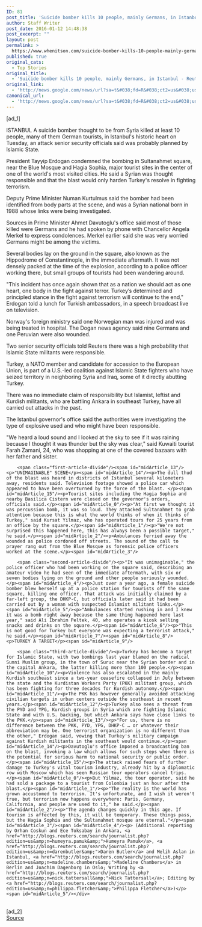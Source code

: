 ```yaml
---
ID: 81
post_title: 'Suicide bomber kills 10 people, mainly Germans, in Istanbul &#8211; Reuters'
author: Staff Writer
post_date: 2016-01-12 14:48:38
post_excerpt: ""
layout: post
permalink: >
  https://www.whenitson.com/suicide-bomber-kills-10-people-mainly-germans-in-istanbul-reuters/
published: true
original_cats:
  - Top Stories
original_title:
  - 'Suicide bomber kills 10 people, mainly Germans, in Istanbul - Reuters'
original_link:
  - 'http://news.google.com/news/url?sa=t&#038;fd=R&#038;ct2=us&#038;usg=AFQjCNHqZ7A91MMJgGUcKyr9bYGtBs5RXA&#038;clid=c3a7d30bb8a4878e06b80cf16b898331&#038;cid=52779028393947&#038;ei=RRKVVvDIIdCCwgGJubzQAw&#038;url=http://www.reuters.com/article/us-turkey-blast-idUSKCN0UQ0UJ20160112'
canonical_url:
  - 'http://news.google.com/news/url?sa=t&#038;fd=R&#038;ct2=us&#038;usg=AFQjCNHqZ7A91MMJgGUcKyr9bYGtBs5RXA&#038;clid=c3a7d30bb8a4878e06b80cf16b898331&#038;cid=52779028393947&#038;ei=RRKVVvDIIdCCwgGJubzQAw&#038;url=http://www.reuters.com/article/us-turkey-blast-idUSKCN0UQ0UJ20160112'
---
```

 [ad_1]
<br><div id="articleText">
<span id="midArticle_start"/>

<span id="midArticle_0"/><span class="focusParagraph" readability="7"><p><span class="articleLocation">ISTANBUL</span> A suicide bomber thought to be from Syria killed at least 10 people, many of them German tourists, in Istanbul's historic heart on Tuesday, an attack senior security officials said was probably planned by Islamic State.</p></span><span id="midArticle_1"/><p>President Tayyip Erdogan condemned the bombing in Sultanahmet square, near the Blue Mosque and Hagia Sophia, major tourist sites in the center of one of the world's most visited cities. He said a Syrian was thought responsible and that the blast would only harden Turkey's resolve in fighting terrorism.</p><span id="midArticle_2"/><p>Deputy Prime Minister Numan Kurtulmus said the bomber had been identified from body parts at the scene, and was a Syrian national born in 1988 whose links were being investigated. </p><span id="midArticle_3"/><p>Sources in Prime Minister Ahmet Davutoglu's office said most of those killed were Germans and he had spoken by phone with Chancellor Angela Merkel to express condolences. Merkel earlier said she was very worried Germans might be among the victims.</p><span id="midArticle_4"/><p>Several bodies lay on the ground in the square, also known as the Hippodrome of Constantinople, in the immediate aftermath. It was not densely packed at the time of the explosion, according to a police officer working there, but small groups of tourists had been wandering around.</p><span id="midArticle_5"/><p>"This incident has once again shown that as a nation we should act as one heart, one body in the fight against terror. Turkey’s determined and principled stance in the fight against terrorism will continue to the end," Erdogan told a lunch for Turkish ambassadors, in a speech broadcast live on television.</p><span id="midArticle_6"/><p>Norway's foreign ministry said one Norwegian man was injured and was being treated in hospital. The Dogan news agency said nine Germans and one Peruvian were also wounded.</p><span id="midArticle_7"/><p>Two senior security officials told Reuters there was a high probability that Islamic State militants were responsible.</p><span id="midArticle_8"/><p>Turkey, a NATO member and candidate for accession to the European Union, is part of a U.S.-led coalition against Islamic State fighters who have seized territory in neighboring Syria and Iraq, some of it directly abutting Turkey.</p><span id="midArticle_9"/><p>There was no immediate claim of responsibility but Islamist, leftist and Kurdish militants, who are battling Ankara in southeast Turkey, have all carried out attacks in the past.</p><span id="midArticle_10"/><p>The Istanbul governor's office said the authorities were investigating the type of explosive used and who might have been responsible. </p><span id="midArticle_11"/><p>"We heard a loud sound and I looked at the sky to see if it was raining because I thought it was thunder but the sky was clear," said Kuwaiti tourist Farah Zamani, 24, who was shopping at one of the covered bazaars with her father and sister.</p><span id="midArticle_12"/>
        
        <span class="first-article-divide"/><span id="midArticle_13"/><p>"UNIMAGINABLE" SCENE</p><span id="midArticle_14"/><p>The dull thud of the blast was heard in districts of Istanbul several kilometers away, residents said. Television footage showed a police car which appeared to have been overturned by the force of the blast. </p><span id="midArticle_15"/><p>Tourist sites including the Hagia Sophia and nearby Basilica Cistern were closed on the governor's orders, officials said.</p><span id="midArticle_0"/><p>"At first we thought it was percussion bomb, it was so loud. They attacked Sultanahmet to grab attention because this is what the world thinks of when it thinks of Turkey," said Kursat Yilmaz, who has operated tours for 25 years from an office by the square.</p><span id="midArticle_1"/><p>"We're not surprised this happened here, this has always been a possible target," he said.</p><span id="midArticle_2"/><p>Ambulances ferried away the wounded as police cordoned off streets. The sound of the call to prayer rang out from the Blue Mosque as forensic police officers worked at the scene.</p><span id="midArticle_3"/>
        
        <span class="second-article-divide"/><p>"It was unimaginable," the police officer who had been working on the square said, describing an amateur video he had seen of the immediate aftermath, with six or seven bodies lying on the ground and other people seriously wounded.</p><span id="midArticle_4"/><p>Just over a year ago, a female suicide bomber blew herself up at a police station for tourists off the same square, killing one officer. That attack was initially claimed by a far-left group, the DHKP-C, but officials later said it had been carried out by a woman with suspected Islamist militant links.</p><span id="midArticle_5"/><p>"Ambulances started rushing in and I knew it was a bomb right away because the same thing happened here last year," said Ali Ibrahim Peltek, 40, who operates a kiosk selling snacks and drinks on the square.</p><span id="midArticle_6"/><p>"This is not good for Turkey but everyone was expecting a terrorist attack," he said.</p><span id="midArticle_7"/><span id="midArticle_8"/><p>TURKEY A TARGET</p><span id="midArticle_9"/>
        
        <span class="third-article-divide"/><p>Turkey has become a target for Islamic State, with two bombings last year blamed on the radical Sunni Muslim group, in the town of Suruc near the Syrian border and in the capital Ankara, the latter killing more than 100 people.</p><span id="midArticle_10"/><p>Violence has also escalated in the mainly Kurdish southeast since a two-year ceasefire collapsed in July between the state and the Kurdistan Workers Party (PKK) militant group, which has been fighting for three decades for Kurdish autonomy.</p><span id="midArticle_11"/><p>The PKK has however generally avoided attacking civilian targets in urban centers outside the southeast in recent years.</p><span id="midArticle_12"/><p>Turkey also sees a threat from the PYD and YPG, Kurdish groups in Syria which are fighting Islamic State and with U.S. backing, but which Ankara says have close links to the PKK.</p><span id="midArticle_13"/><p>"For us, there is no difference between the PKK, PYD, YPG, DHKP-C … or whatever their abbreviation may be. One terrorist organization is no different than the other," Erdogan said, vowing that Turkey's military campaign against Kurdish militants in the southeast would continue.</p><span id="midArticle_14"/><p>Davutoglu's office imposed a broadcasting ban on the blast, invoking a law which allows for such steps when there is the potential for serious harm to national security or public order.</p><span id="midArticle_15"/><p>The attack raised fears of further damage to Turkey's vital tourism industry, already hit by a diplomatic row with Moscow which has seen Russian tour operators cancel trips.</p><span id="midArticle_0"/><p>But Yilmaz, the tour operator, said he had sold a package to a tourist from Colombia just an hour after the blast.</p><span id="midArticle_1"/><p>"The reality is the world has grown accustomed to terrorism. It's unfortunate, and I wish it weren't true, but terrorism now happens everywhere: Paris, Germany, California, and people are used to it," he said.</p><span id="midArticle_2"/><p>"The agenda changes quickly in this age. If tourism is affected by this, it will be temporary. These things pass, but the Hagia Sophia and the Sultanahmet mosque are eternal."</p><span id="midArticle_3"/><span id="midArticle_4"/><p> (Additional reporting by Orhan Coskun and Ece Toksabay in Ankara, <a href="http://blogs.reuters.com/search/journalist.php?edition=us&amp;n=humeyra.pamuk&amp;">Humeyra Pamuk</a>, <a href="http://blogs.reuters.com/search/journalist.php?edition=us&amp;n=darenbutler&amp;">Daren Butler</a> and Melih Aslan in Istanbul, <a href="http://blogs.reuters.com/search/journalist.php?edition=us&amp;n=madeline.chambers&amp;">Madeline Chambers</a> in Berlin and Joachim Dagenborg in Oslo; Writing by <a href="http://blogs.reuters.com/search/journalist.php?edition=us&amp;n=nick.tattersall&amp;">Nick Tattersall</a>; Editing by <a href="http://blogs.reuters.com/search/journalist.php?edition=us&amp;n=philippa.fletcher&amp;">Philippa Fletcher</a>)</p><span id="midArticle_5"/></div>
<br>[ad_2]
<br><a href="http://news.google.com/news/url?sa=t&#038;fd=R&#038;ct2=us&#038;usg=AFQjCNHqZ7A91MMJgGUcKyr9bYGtBs5RXA&#038;clid=c3a7d30bb8a4878e06b80cf16b898331&#038;cid=52779028393947&#038;ei=RRKVVvDIIdCCwgGJubzQAw&#038;url=http://www.reuters.com/article/us-turkey-blast-idUSKCN0UQ0UJ20160112">Source </a>
